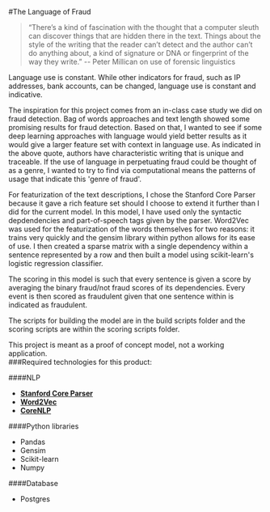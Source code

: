 #The Language of Fraud

>“There’s a kind of fascination with the thought that a computer sleuth can discover things that are hidden there in the text. Things about the style of the writing that the reader can’t detect and the author can’t do anything about, a kind of signature or DNA or fingerprint of the way they write.”
>                                             -- Peter Millican on use of forensic linguistics

Language use is constant.  While other indicators for fraud, such as IP addresses, bank accounts, can be changed, language use is constant and indicative.  

The inspiration for this project comes from an in-class case study we did on fraud detection.  Bag of words approaches and text length showed some promising results for fraud detection. Based on that, I wanted to see if some deep learning approaches with language would yield better results as it would give a larger feature set with context in language use.  As indicated in the above quote, authors have characteristic writing that is unique and traceable.  If the use of language in perpetuating fraud could be thought of as a genre, I wanted to try to find via computational means the patterns of usage that indicate this 'genre of fraud'.  

For featurization of the text descriptions, I chose the Stanford Core Parser because it gave a rich feature set should I choose to extend it further than I did for the current model. In this model, I have used only the syntactic depdendencies and part-of-speech tags given by the parser. Word2Vec was used for the featurization of the words themselves for two reasons: it trains very quickly and the gensim library within python allows for its ease of use.  I then created a sparse matrix with a single dependency within a sentence represented by a row and then built a model using scikit-learn's logistic regression classifier. 

The scoring in this model is such that every sentence is given a score by averaging the binary fraud/not fraud scores of its dependencies.  Every event is then scored as fraudulent given that one sentence within is indicated as fraudulent.  

The scripts for building the model are in the build scripts folder and the scoring scripts are within the scoring scripts folder. 

This project is meant as a proof of concept model, not a working application.  
###Required technologies for this product:

####NLP
* [**Stanford Core Parser**](http://nlp.stanford.edu/software/corenlp.shtml)
* [**Word2Vec**](https://www.google.com/webhp?sourceid=chrome-instant&ion=1&espv=2&ie=UTF-8#q=word2vec%20gensim%20tutorial)
* [**CoreNLP**](https://pypi.python.org/pypi/corenlp-python)

####Python libraries
* Pandas
* Gensim
* Scikit-learn
* Numpy

####Database
* Postgres





